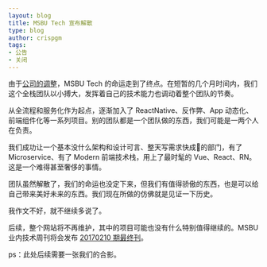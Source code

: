 ```yaml
---
layout: blog
title: MSBU Tech 宣布解散
type: blog
author: crispgm
tags:
- 公告
- 关闭
---
```


由于[公司的调整](http://tech.qq.com/a/20170209/022253.htm)，MSBU Tech 的命运走到了终点。在短暂的几个月时间内，我们这个全栈团队以小搏大，发挥着自己的技术能力也调动着整个团队的节奏。

从全流程和服务化作为起点，逐渐加入了 ReactNative、反作弊、App 动态化、前端组件化等一系列项目。别的团队都是一个团队做的东西，我们可能是一两个人在负责。

我们成功让一个基本没什么架构和设计可言、整天写需求快成🐶的部门，有了 Microservice、有了 Modern 前端技术栈，用上了最时髦的 Vue、React、RN。这是一个难得甚至奢侈的事情。

团队虽然解散了，我们的命运也没定下来，但我们有值得骄傲的东西，也是可以给自己带来美好未来的东西。我们现在所做的仿佛就是见证一下历史。

我作文不好，就不继续多说了。

后续，整个网站将不再维护，其中的项目可能也没有什么特别值得继续的。MSBU 业内技术周刊将会发布 [20170210 期最终刊](/weekly/2017-02-10-weekly.html)。

ps：此处后续需要一张我们的合影。